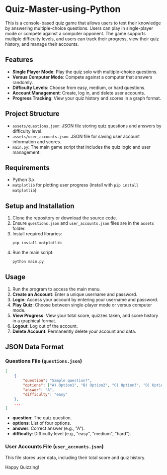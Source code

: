 # Quiz-Master-using-Python

This is a console-based quiz game that allows users to test their knowledge by answering multiple-choice questions. Users can play in single-player mode or compete against a computer opponent. The game supports multiple difficulty levels, and users can track their progress, view their quiz history, and manage their accounts.

## Features
- **Single Player Mode**: Play the quiz solo with multiple-choice questions.
- **Versus Computer Mode**: Compete against a computer that answers randomly.
- **Difficulty Levels**: Choose from easy, medium, or hard questions.
- **Account Management**: Create, log in, and delete user accounts.
- **Progress Tracking**: View your quiz history and scores in a graph format.

## Project Structure
- `assets/questions.json`: JSON file storing quiz questions and answers by difficulty level.
- `assets/user_accounts.json`: JSON file for saving user account information and scores.
- `main.py`: The main game script that includes the quiz logic and user management.

## Requirements
- Python 3.x
- `matplotlib` for plotting user progress (install with `pip install matplotlib`)

## Setup and Installation
1. Clone the repository or download the source code.
2. Ensure `questions.json` and `user_accounts.json` files are in the `assets` folder.
3. Install required libraries:
   ```bash
   pip install matplotlib
   ```
4. Run the main script:
   ```bash
   python main.py
   ```

## Usage
1. Run the program to access the main menu.
2. **Create an Account**: Enter a unique username and password.
3. **Login**: Access your account by entering your username and password.
4. **Play Quiz**: Choose between single-player mode or versus computer mode.
5. **View Progress**: View your total score, quizzes taken, and score history in a graphical format.
6. **Logout**: Log out of the account.
7. **Delete Account**: Permanently delete your account and data.

## JSON Data Format
### Questions File (`questions.json`)
```json
[
    {
        "question": "Sample question?",
        "options": ["A) Option1", "B) Option2", "C) Option3", "D) Option4"],
        "answer": "A",
        "difficulty": "easy"
    },
    ...
]
```
- **question**: The quiz question.
- **options**: List of four options.
- **answer**: Correct answer (e.g., "A").
- **difficulty**: Difficulty level (e.g., "easy", "medium", "hard").

### User Accounts File (`user_accounts.json`)
This file stores user data, including their total score and quiz history.

Happy Quizzing!
